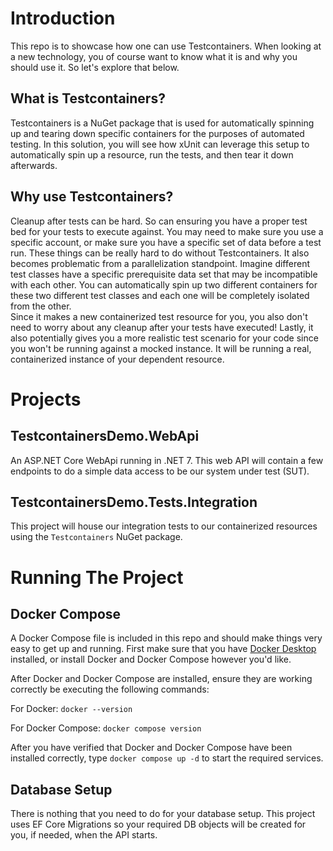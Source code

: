 # Introduction
This repo is to showcase how one can use Testcontainers. When looking at a new technology, you of course want to know what it is and why you should use it. So let's explore that below.

## What is Testcontainers?

Testcontainers is a NuGet package that is used for automatically spinning up and tearing down specific containers for the purposes of automated testing.
In this solution, you will see how xUnit can leverage this setup to automatically spin up a resource, run the tests, and then tear it down afterwards.

## Why use Testcontainers?

Cleanup after tests can be hard. So can ensuring you have a proper test bed for your tests to execute against.
You may need to make sure you use a specific account, or make sure you have a specific set of data before a test run.
These things can be really hard to do without Testcontainers. It also becomes problematic from a parallelization standpoint.
Imagine different test classes have a specific prerequisite data set that may be incompatible with each other.
You can automatically spin up two different containers for these two different test classes and each one will be completely isolated from the other.  
Since it makes a new containerized test resource for you, you also don't need to worry about any cleanup after your tests have executed!
Lastly, it also potentially gives you a more realistic test scenario for your code since you won't be running against a mocked instance.
It will be running a real, containerized instance of your dependent resource.

# Projects

## TestcontainersDemo.WebApi
An ASP.NET Core WebApi running in .NET 7. This web API will contain a few endpoints to do a simple data access to be our system under test (SUT).

## TestcontainersDemo.Tests.Integration
This project will house our integration tests to our containerized resources using the `Testcontainers` NuGet package.

# Running The Project

## Docker Compose
A Docker Compose file is included in this repo and should make things very easy to get up and running.
First make sure that you have [Docker Desktop](https://www.docker.com/products/docker-desktop/) installed, or install Docker and Docker Compose however you'd like.

After Docker and Docker Compose are installed, ensure they are working correctly be executing the following commands:

For Docker: `docker --version`

For Docker Compose: `docker compose version`

After you have verified that Docker and Docker Compose have been installed correctly, type `docker compose up -d` to start the required services.

## Database Setup
There is nothing that you need to do for your database setup. This project uses EF Core Migrations so your required DB objects will be created for you, if needed, when the API starts.